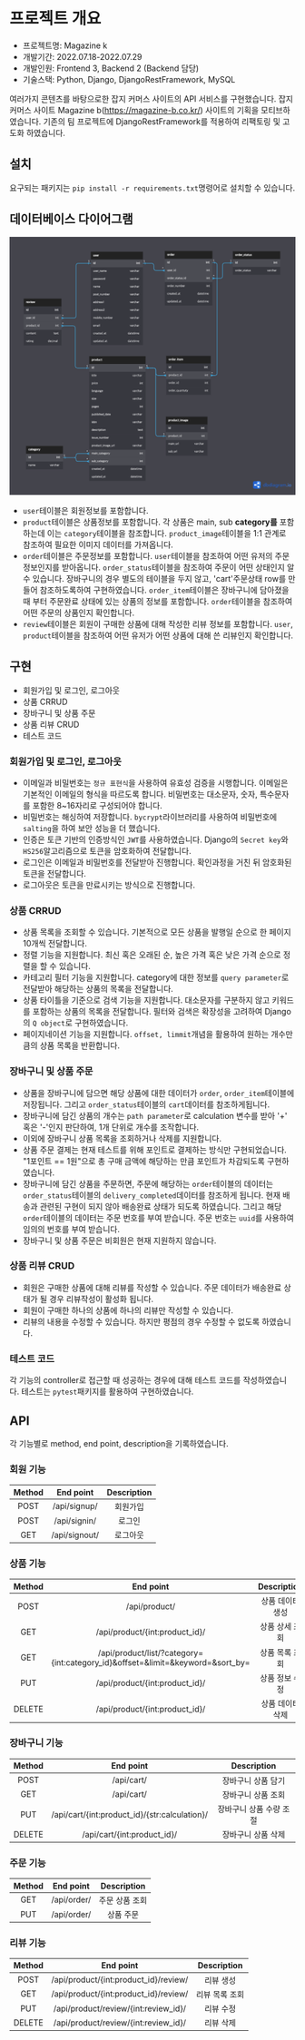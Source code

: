 # 프로젝트 개요

* 프로젝트명: Magazine k
* 개발기간: 2022.07.18-2022.07.29
* 개발인원: Frontend 3, Backend 2 (Backend 담당)
* 기술스택: Python, Django, DjangoRestFramework, MySQL

여러가지 콘텐츠를 바탕으로한 잡지 커머스 사이트의 API 서비스를 구현했습니다. 잡지 커머스 사이트 Magazine b(https://magazine-b.co.kr/) 사이트의 기획을 모티브하였습니다. 기존의 팀 프로젝트에 DjangoRestFramework를 적용하여 리팩토링 및 고도화 하였습니다.

## 설치

요구되는 패키지는 `pip install -r requirements.txt`명령어로 설치할 수 있습니다.

## 데이터베이스 다이어그램

![diagram](./magazine_k.png)

* `user`테이블은 회원정보를 포함합니다.
* `product`테이블은 상품정보를 포함합니다. 각 상품은 main, sub **category를** 포함하는데 이는 `category`테이블을 참조합니다. `product_image`테이블을 1:1 관계로 참조하여 필요한 이미지 데이터를 가져옵니다.
* `order`테이블은 주문정보를 포함합니다. `user`테이블을 참조하여 어떤 유저의 주문정보인지를 받아옵니다. `order_status`테이블을 참조하여 주문이 어떤 상태인지 알 수 있습니다. 장바구니의 경우 별도의 테이블을 두지 않고, 'cart'주문상태 row를 만들어 참조하도록하여 구현하였습니다. `order_item`테이블은 장바구니에 담아졌을 때 부터 주문완료 상태에 있는 상품의 정보를 포함합니다. `order`테이블을 참조하여 어떤 주문의 상품인지 확인합니다.
* `review`테이블은 회원이 구매한 상품에 대해 작성한 리뷰 정보를 포함합니다. `user`, `product`테이블을 참조하여 어떤 유저가 어떤 상품에 대해 쓴 리뷰인지 확인합니다.

## 구현

* 회원가입 및 로그인, 로그아웃
* 상품 CRRUD
* 장바구니 및 상품 주문
* 상품 리뷰 CRUD
* 테스트 코드

### 회원가입 및 로그인, 로그아웃

* 이메일과 비밀번호는 `정규 표현식`을 사용하여 유효성 검증을 시행합니다. 이메일은 기본적인 이메일의 형식을 따르도록 합니다. 비밀번호는 대소문자, 숫자, 특수문자를 포함한 8~16자리로 구성되어야 합니다.
* 비밀번호는 해싱하여 저장합니다. `bycrypt`라이브러리를 사용하여 비밀번호에 `salting`을 하여 보안 성능을 더 했습니다.
* 인증은 토큰 기반의 인증방식인 `JWT`를 사용하였습니다. Django의 `Secret key`와 `HS256`알고리즘으로 토큰을 암호화하여 전달합니다.
* 로그인은 이메일과 비밀번호를 전달받아 진행합니다. 확인과정을 거친 뒤 암호화된 토큰을 전달합니다.
* 로그아웃은 토큰을 만료시키는 방식으로 진행합니다.

### 상품 CRRUD

* 상품 목록을 조회할 수 있습니다. 기본적으로 모든 상품을 발행일 순으로 한 페이지 10개씩 전달합니다.
* 정렬 기능을 지원합니다. 최신 혹은 오래된 순, 높은 가격 혹은 낮은 가격 순으로 정렬을 할 수 있습니다.
* 카테고리 필터 기능을 지원합니다. category에 대한 정보를 `query parameter`로 전달받아 해당하는 상품의 목록을 전달합니다. 
* 상품 타이틀을 기준으로 검색 기능을 지원합니다. 대소문자를 구분하지 않고 키워드를 포함하는 상품의 목록을 전달합니다. 필터와 검색은 확장성을 고려하여 Django의 `Q object`로 구현하였습니다.
* 페이지네이션 기능을 지원합니다. `offset, limmit`개념을 활용하여 원하는 개수만큼의 상품 목록을 반환합니다.

### 장바구니 및 상품 주문

* 상품을 장바구니에 담으면 해당 상품에 대한 데이터가 `order`, `order_item`테이블에 저장됩니다. 그리고 `order_status`테이블의 `cart`데이터를 참조하게됩니다.
* 장바구니에 담긴 상품의 개수는 `path parameter`로 calculation 변수를 받아 '+' 혹은 '-'인지 판단하여, 1개 단위로 개수를 조작합니다.
* 이외에 장바구니 상품 목록을 조회하거나 삭제를 지원합니다.
* 상품 주문 결제는 현재 테스트를 위해 포인트로 결제하는 방식만 구현되었습니다. "1포인트 == 1원"으로 총 구매 금액에 해당하는 만큼 포인트가 차감되도록 구현하였습니다.
* 장바구니에 담긴 상품을 주문하면, 주문에 해당하는 `order`테이블의 데이터는 `order_status`테이블의 `delivery_completed`데이터를 참조하게 됩니다. 현재 배송과 관련된 구현이 되지 않아 배송완료 상태가 되도록 하였습니다. 그리고 해당 `order`테이블의 데이터는 주문 번호를 부여 받습니다. 주문 번호는 `uuid`를 사용하여 임의의 번호를 부여 받습니다. 
* 장바구니 및 상품 주문은 비회원은 현재 지원하지 않습니다.

### 상품 리뷰 CRUD

* 회원은 구매한 상품에 대해 리뷰를 작성할 수 있습니다. 주문 데이터가 배송완료 상태가 될 경우 리뷰작성이 활성화 됩니다.
* 회원이 구매한 하나의 상품에 하나의 리뷰만 작성할 수 있습니다.
* 리뷰의 내용을 수정할 수 있습니다. 하지만 평점의 경우 수정할 수 없도록 하였습니다.

### 테스트 코드

각 기능의 controller로 접근할 때 성공하는 경우에 대해 테스트 코드를 작성하였습니다. 테스트는 `pytest`패키지를 활용하여 구현하였습니다.

## API

각 기능별로 method, end point, description을 기록하였습니다.

### 회원 기능

| Method |   End point   | Description |
| :----: | :-----------: | :---------: |
|  POST  | /api/signup/  |  회원가입   |
|  POST  | /api/signin/  |   로그인    |
|  GET   | /api/signout/ |  로그아웃   |

### 상품 기능

| Method |                                             End point                                              |   Description    |
| :----: | :------------------------------------------------------------------------------------------------: | :--------------: |
|  POST  |                                           /api/product/                                            | 상품 데이터 생성 |
|  GET   |                                   /api/product/{int:product_id}/                                   |  상품 상세 조회  |
|  GET   | /api/product/list/?category={int:category_id}&offset=<int>&limit=<int>&keyword=<str>&sort_by=<str> |  상품 목록 조회  |
|  PUT   |                                   /api/product/{int:product_id}/                                   |  상품 정보 수정  |
| DELETE |                                   /api/product/{int:product_id}/                                   | 상품 데이터 삭제 |

### 장바구니 기능

| Method |                   End point                   |       Description       |
| :----: | :-------------------------------------------: | :---------------------: |
|  POST  |                  /api/cart/                   |   장바구니 상품 담기    |
|  GET   |                  /api/cart/                   |   장바구니 상품 조회    |
|  PUT   | /api/cart/{int:product_id}/{str:calculation}/ | 장바구니 상품 수량 조절 |
| DELETE |          /api/cart/{int:product_id}/          |   장바구니 상품 삭제    |

### 주문 기능

| Method |  End point  |  Description   |
| :----: | :---------: | :------------: |
|  GET   | /api/order/ | 주문 상품 조회 |
|  PUT   | /api/order/ |   상품 주문    |

### 리뷰 기능

| Method |               End point               |  Description   |
| :----: | :-----------------------------------: | :------------: |
|  POST  | /api/product/{int:product_id}/review/ |   리뷰 생성    |
|  GET   | /api/product/{int:product_id}/review/ | 리뷰 목록 조회 |
|  PUT   | /api/product/review/{int:review_id}/  |   리뷰 수정    |
| DELETE | /api/product/review/{int:review_id}/  |   리뷰 삭제    |